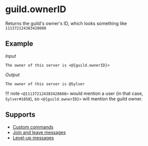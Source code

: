 # guild.ownerID

Returns the guild's owner's ID, which looks something like `111372124383428608`

## Example

*Input*
```
The owner of this server is <@{guild.ownerID}>
```
*Output*
```
The owner of this server is @Sylver
```

!!! note
    `<@111372124383428608>` would mention a user (in that case, `Sylver#1058`), so `<@{guild.ownerID}>` will mention the guild owner.
## Supports

* [Custom commands](/Modules/custom_commands/)
* [Join and leave messages](/Modules/join_leave_messages/)
* [Level-up messages](/Modules/levels/)
